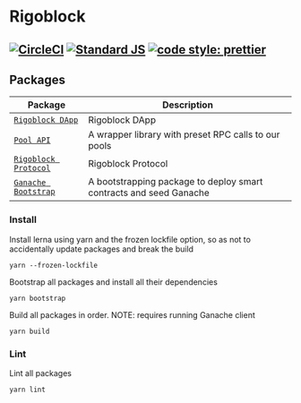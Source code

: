# Rigoblock
[![CircleCI](https://circleci.com/gh/RigoBlock/rigoblock-monorepo/tree/master.svg?style=shield&circle-token=8a3a97d8673b72dacc5efb04a10492ce473e9afb)](https://circleci.com/gh/RigoBlock/rigoblock-monorepo/tree/master)
[![Standard JS](https://img.shields.io/badge/code_style-standard-brightgreen.svg)](https://standardjs.com)
[![code style: prettier](https://img.shields.io/badge/code_style-prettier-ff69b4.svg)](https://github.com/prettier/prettier)
---

## Packages

| Package| Description|
| - | - |
| [`Rigoblock DApp`](/packages/dapp)                  | Rigoblock DApp                                                     |
| [`Pool API`](/packages/pool-api)                    | A wrapper library with preset RPC calls to our pools               |
| [`Rigoblock Protocol`](/packages/protocol)          | Rigoblock Protocol                                                 |
| [`Ganache Bootstrap`](/packages/ganache-bootstrap)  | A bootstrapping package to deploy smart contracts and seed Ganache |


### Install

Install lerna using yarn and the frozen lockfile option, so as not to accidentally update packages and break the build
```
yarn --frozen-lockfile
```

Bootstrap all packages and install all their dependencies
```
yarn bootstrap
```
Build all packages in order.
NOTE: requires running Ganache client
```
yarn build
```

### Lint

Lint all packages

```bash
yarn lint
```
